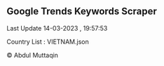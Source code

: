

## Google Trends Keywords Scraper 
 
Last Update 14-03-2023 , 19:57:53

Country List :
VIETNAM.json



© Abdul Muttaqin 
